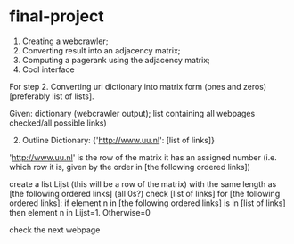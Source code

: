 # final-project

1. Creating a webcrawler;
2. Converting result into an adjacency matrix;
3. Computing a pagerank using the adjacency matrix;
4. Cool interface

For step 2.
Converting url dictionary into matrix form (ones and zeros) [preferably list of lists].

Given: dictionary (webcrawler output); list containing all webpages checked/all possible links)

2. Outline
Dictionary: {'http://www.uu.nl': [list of links]}

'http://www.uu.nl' is the row of the matrix
it has an assigned number (i.e. which row it is, given by the order in [the following ordered links])

create a list Lijst (this will be a row of the matrix) with the same length as [the following ordered links] (all 0s?)
check [list of links] for [the following ordered links]:
if element n in [the following ordered links] is in [list of links] then element n in Lijst=1. Otherwise=0

check the next webpage
